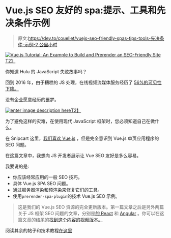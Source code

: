 # Vue.js SEO 友好的 spa:提示、工具和先决条件示例

> 原文:[https://dev.to/couellet/vuejs-seo-friendly-spas-tips-tools-先决条件-示例-2 公里小时](https://dev.to/couellet/vuejs-seo-friendly-spas-tips-tools--prerender-example-2kmh)

[![Vue.js Tutorial: An Example to Build and Prerender an SEO-Friendly Site](../Images/a95d034a484558777a5cb1c95afeaf47.png)T2】](https://res.cloudinary.com/practicaldev/image/fetch/s--s3KrwROh--/c_limit%2Cf_auto%2Cfl_progressive%2Cq_auto%2Cw_880/https://snipcart.com/media/203838/vue-js-seo-prerender-demo-1.jpg)

你知道 Hulu 的 JavaScript 失败故事吗？

回到 2016 年，由于糟糕的 JS 处理，在线视频流媒体服务经历了 [56%的可见性下降。](https://www.linkresearchtools.com/case-studies/hulu-javascript-fail-visibility-drop/)

没有企业愿意经历的噩梦。

[![enter image description here](../Images/99fa3af86acc6b8f4ab35a48b7cd3d0e.png)T2】](https://i.giphy.com/media/Qa5dsjQjlCqOY/giphy.gif)

为了避免这样的灾难，在使用现代 JavaScript 框架时，您必须知道自己在做什么。

在 Snipcart 这里，[我们喜欢 Vue.js](https://snipcart.com/blog/progressive-migration-backbone-vuejs-refactoring) ，但是完全意识到 Vue.js 单页应用程序的 SEO 问题。

在这篇文章中，我想向 JS 开发者展示让 Vue SEO 友好是多么容易。

我要说的是:

*   你应该经常应用的一般 SEO 技巧。
*   具体 Vue.js SPA SEO 问题。
*   通过服务器渲染和预渲染来修复它们的工具。
*   使用`prerender-spa-plugin`的技术 Vue.js SEO 示例。

> 这是我们的 Vue.js SEO 资源的完全更新版本。第一篇文章之后是另外两篇关于 JS 框架 SEO 问题的文章，分别是[的 React](https://snipcart.com/blog/react-seo-nextjs-tutorial) 和 [Angular](https://snipcart.com/blog/angular-seo-universal-server-side-rendering) 。你可以在这篇文章的结尾的[找到这个内容的视频版本。](#demo)

阅读其余的帖子和技术教程[在这里](https://snipcart.com/blog/vue-js-seo-prerender-example)
